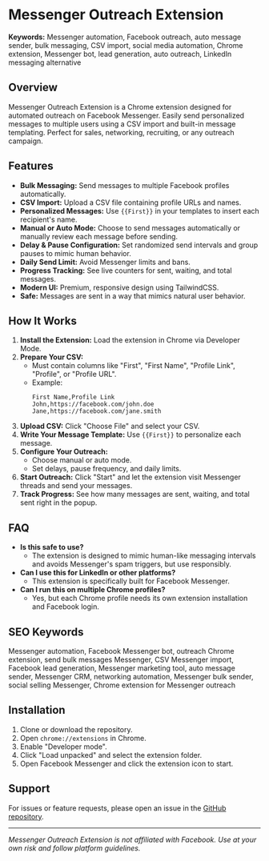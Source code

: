 # Messenger Outreach Extension

**Keywords:** Messenger automation, Facebook outreach, auto message sender, bulk messaging, CSV import, social media automation, Chrome extension, Messenger bot, lead generation, auto outreach, LinkedIn messaging alternative

## Overview

Messenger Outreach Extension is a Chrome extension designed for automated outreach on Facebook Messenger. Easily send personalized messages to multiple users using a CSV import and built-in message templating. Perfect for sales, networking, recruiting, or any outreach campaign.

## Features

- **Bulk Messaging:** Send messages to multiple Facebook profiles automatically.
- **CSV Import:** Upload a CSV file containing profile URLs and names.
- **Personalized Messages:** Use `{{First}}` in your templates to insert each recipient's name.
- **Manual or Auto Mode:** Choose to send messages automatically or manually review each message before sending.
- **Delay & Pause Configuration:** Set randomized send intervals and group pauses to mimic human behavior.
- **Daily Send Limit:** Avoid Messenger limits and bans.
- **Progress Tracking:** See live counters for sent, waiting, and total messages.
- **Modern UI:** Premium, responsive design using TailwindCSS.
- **Safe:** Messages are sent in a way that mimics natural user behavior.

## How It Works

1. **Install the Extension:** Load the extension in Chrome via Developer Mode.
2. **Prepare Your CSV:** 
   - Must contain columns like "First", "First Name", "Profile Link", "Profile", or "Profile URL".
   - Example:
     ```
     First Name,Profile Link
     John,https://facebook.com/john.doe
     Jane,https://facebook.com/jane.smith
     ```
3. **Upload CSV:** Click "Choose File" and select your CSV.
4. **Write Your Message Template:** Use `{{First}}` to personalize each message.
5. **Configure Your Outreach:** 
   - Choose manual or auto mode.
   - Set delays, pause frequency, and daily limits.
6. **Start Outreach:** Click "Start" and let the extension visit Messenger threads and send your messages.
7. **Track Progress:** See how many messages are sent, waiting, and total sent right in the popup.

## FAQ

- **Is this safe to use?**
  - The extension is designed to mimic human-like messaging intervals and avoids Messenger's spam triggers, but use responsibly.
- **Can I use this for LinkedIn or other platforms?**
  - This extension is specifically built for Facebook Messenger.
- **Can I run this on multiple Chrome profiles?**
  - Yes, but each Chrome profile needs its own extension installation and Facebook login.

## SEO Keywords

Messenger automation, Facebook Messenger bot, outreach Chrome extension, send bulk messages Messenger, CSV Messenger import, Facebook lead generation, Messenger marketing tool, auto message sender, Messenger CRM, networking automation, Messenger bulk sender, social selling Messenger, Chrome extension for Messenger outreach

## Installation

1. Clone or download the repository.
2. Open `chrome://extensions` in Chrome.
3. Enable "Developer mode".
4. Click "Load unpacked" and select the extension folder.
5. Open Facebook Messenger and click the extension icon to start.

## Support

For issues or feature requests, please open an issue in the [GitHub repository](https://github.com/nienalt1/messenger-outreach-extension/issues).

---

*Messenger Outreach Extension is not affiliated with Facebook. Use at your own risk and follow platform guidelines.*
